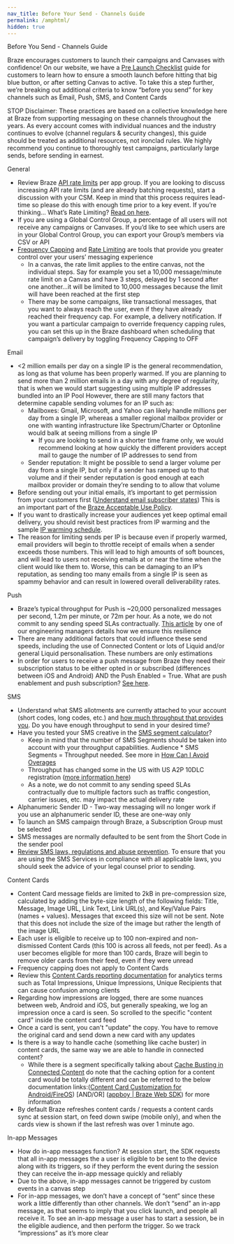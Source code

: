 ```yaml
---
nav_title: Before Your Send - Channels Guide
permalink: /amphtml/
hidden: true
---
```


Before You Send - Channels Guide

Braze encourages customers to launch their campaigns and Canvases with confidence! On our website, we have a [Pre Launch Checklist](https://labplaybooks.braze.com/canvas-playbooks#/subpage/b2rj8) guide for customers to learn how to ensure a smooth launch before hitting that big blue button, or after setting Canvas to active. To take this a step further, we’re breaking out additional criteria to know “before you send” for key channels such as Email, Push, SMS, and Content Cards

STOP 
Disclaimer: These practices are based on a collective knowledge here at Braze from supporting messaging on these channels throughout the years. As every account comes with individual nuances and the industry continues to evolve (channel regulars & security changes), this guide should be treated as additional resources, not ironclad rules. We highly recommend you continue to thoroughly test campaigns, particularly large sends, before sending in earnest.
  
General

- Review Braze [API rate limits](https://www.braze.com/docs/api/basics/#api-limits) per app group. If you are looking to discuss increasing API rate limits (and are already batching requests), start a discussion with your CSM. Keep in mind that this process requires lead-time so please do this with enough time prior to a key event. If you’re thinking… What’s Rate Limiting? [Read on here](https://www.braze.com/resources/articles/whats-rate-limiting).
- If you are using a Global Control Group, a percentage of all users will not receive any campaigns or Canvases. If you’d like to see which users are in your Global Control Group, you can export your Group’s members via CSV or API
- [Frequency Capping](https://www.braze.com/docs/user_guide/engagement_tools/campaigns/building_campaigns/rate-limiting/#frequency-capping) and [Rate Limiting](https://www.braze.com/docs/user_guide/engagement_tools/campaigns/building_campaigns/rate-limiting/#rate-limiting) are tools that provide you greater control over your users’ messaging experience
  - In a canvas, the rate limit applies to the entire canvas, not the individual steps. Say for example you set a 10,000 message/minute rate limit on a Canvas and have 3 steps, delayed by 1 second after one another...it will be limited to 10,000 messages because the limit will have been reached at the first step
  - There may be some campaigns, like transactional messages, that you want to always reach the user, even if they have already reached their frequency cap. For example, a delivery notification. If you want a particular campaign to override frequency capping rules, you can set this up in the Braze dashboard when scheduling that campaign’s delivery by toggling Frequency Capping to OFF

Email

- <2 million emails per day on a single IP is the general recommendation, as long as that volume has been properly warmed. If you are planning to send more than 2 million emails in a day with any degree of regularity, that is when we would start suggesting using multiple IP addresses bundled into an IP Pool However, there are still many factors that determine capable sending volumes for an IP such as:
  - Mailboxes: Gmail, Microsoft, and Yahoo can likely handle millions per day from a single IP, whereas a smaller regional mailbox provider or one with wanting infrastructure like Spectrum/Charter or Optonline would balk at seeing millions from a single IP
    - If you are looking to send in a shorter time frame only, we would recommend looking at how quickly the different providers accept mail to gauge the number of IP addresses to send from
  - Sender reputation: It might be possible to send a larger volume per day from a single IP, but only if a sender has ramped up to that volume and if their sender reputation is good enough at each mailbox provider or domain they’re sending to to allow that volume
- Before sending out your initial emails, it’s important to get permission from your customers first ([Understand email subscriber states](https://www.braze.com/docs/user_guide/onboarding_with_braze/email_setup/consent_and_address_collection/)) This is an important part of the [Braze Acceptable Use Policy](https://www.braze.com/company/legal/aup).
- If you want to drastically increase your audiences yet keep optimal email delivery, you should revisit best practices from IP warming and the sample [IP warming schedule](https://www.braze.com/docs/user_guide/onboarding_with_braze/email_setup/ip_warming/#ip-warming-schedules).
- The reason for limiting sends per IP is because even if properly warmed, email providers will begin to throttle receipt of emails when a sender exceeds those numbers. This will lead to high amounts of soft bounces, and will lead to users not receiving emails at or near the time when the client would like them to. Worse, this can be damaging to an IP’s reputation, as sending too many emails from a single IP is seen as spammy behavior and can result in lowered overall deliverability rates.

Push

- Braze’s typical throughput for Push is ~20,000 personalized messages per second, 1.2m per minute, or 72m per hour. As a note, we do not commit to any sending speed SLAs contractually. [This article](https://www.braze.com/perspectives/article/building-braze-job-queues-resiliency) by one of our engineering managers details how we ensure this resilience
- There are many additional factors that could influence these send speeds, including the use of Connected Content or lots of Liquid and/or general Liquid personalisation. These numbers are only estimations
- In order for users to receive a push message from Braze they need their subscription status to be either opted in or subscribed (differences between iOS and Android) AND the Push Enabled = True. What are push enablement and push subscription? [See here](https://www.braze.com/docs/user_guide/message_building_by_channel/push/users_and_subscriptions/).

SMS

- Understand what SMS allotments are currently attached to your account (short codes, long codes, etc.) and [how much throughput that provides you](https://www.braze.com/docs/user_guide/message_building_by_channel/sms/phone_numbers/short_and_long_codes/). Do you have enough throughput to send in your desired time?
- Have you tested your SMS creative in the [SMS segment calculator](https://www.braze.com/docs/user_guide/message_building_by_channel/sms/campaign/segments/#things-to-keep-in-mind-as-you-create-your-copy)?
  - Keep in mind that the number of SMS Segments should be taken into account with your throughput capabilities. Audience * SMS Segments = Throughput needed. See more in [How Can I Avoid Overages](https://www.braze.com/docs/user_guide/message_building_by_channel/sms/faqs/#how-can-i-avoid-overages)
  - Throughput has changed some in the US with US A2P 10DLC registration ([more information here](https://support.twilio.com/hc/en-us/articles/1260803225669-Message-throughput-MPS-and-Trust-Scores-for-A2P-10DLC-in-the-US))
  - As a note, we do not commit to any sending speed SLAs contractually due to multiple factors such as traffic congestion, carrier issues, etc. may impact the actual delivery rate
- Alphanumeric Sender ID - Two-way messaging will no longer work if you use an alphanumeric sender ID, these are one-way only
- To launch an SMS campaign through Braze, a Subscription Group must be selected
- SMS messages are normally defaulted to be sent from the Short Code in the sender pool
- [Review SMS laws, regulations and abuse prevention](https://www.braze.com/docs/user_guide/message_building_by_channel/sms/sms_laws_and_regulations/). To ensure that you are using the SMS Services in compliance with all applicable laws, you should seek the advice of your legal counsel prior to sending.

Content Cards

- Content Card message fields are limited to 2kB in pre-compression size, calculated by adding the byte-size length of the following fields: Title, Message, Image URL, Link Text, Link URL(s), and Key/Value Pairs (names + values). Messages that exceed this size will not be sent. Note that this does not include the size of the image but rather the length of the image URL
- Each user is eligible to receive up to 100 non-expired and non-dismissed Content Cards (this 100 is across all feeds, not per feed). As a user becomes eligible for more than 100 cards, Braze will begin to remove older cards from their feed, even if they were unread
- Frequency capping does not apply to Content Cards
- Review this [Content Cards reporting documentation](https://www.braze.com/docs/user_guide/message_building_by_channel/content_cards/reporting/) for analytics terms such as Total Impressions, Unique Impressions,  Unique Recipients that can cause confusion among clients
- Regarding how impressions are logged, there are some nuances between web, Android and iOS, but generally speaking, we log an impression once a card is seen. So scrolled to the specific "content card" inside the content card feed
- Once a card is sent, you can't "update" the copy. You have to remove the original card and send down a new card with any updates
- Is there is a way to handle cache (something like cache buster) in content cards, the same way we are able to handle in connected content?
  - While there is a segment specifically talking about [Cache Busting in Connected Content](https://www.braze.com/docs/user_guide/personalization_and_dynamic_content/connected_content/local_connected_content_variables/#configurable-caching) do note that the caching option for a content card would be totally different and can be referred to the below documentation links:([Content Card Customization for Android/FireOS](https://www.braze.com/docs/developer_guide/platform_integration_guides/android/content_cards/customization/#customizing-card-rendering-for-android)) [AND/OR] ([appboy | Braze Web SDK](https://js.appboycdn.com/web-sdk/latest/doc/modules/appboy.html#getcachedcontentcards)) for more information
- By default Braze refreshes content cards / requests a content cards sync at session start, on feed down swipe (mobile only), and when the cards view is shown if the last refresh was over 1 minute ago. 

In-app Messages

- How do in-app messages function? At session start, the SDK requests that all in-app messages the a user is eligible to be sent to the device along with its triggers, so if they perform the event during the session they can receive the in-app message quickly and reliably
- Due to the above, in-app messages cannot be triggered by custom events in a canvas step
- For in-app messages, we don’t have a concept of “sent” since these work a little differently than other channels. We don’t “send” an in-app message, as that seems to imply that you click launch, and people all receive it. To see an in-app message a user has to start a session, be in the eligible audience, and then perform the trigger. So we track “impressions” as it’s more clear
